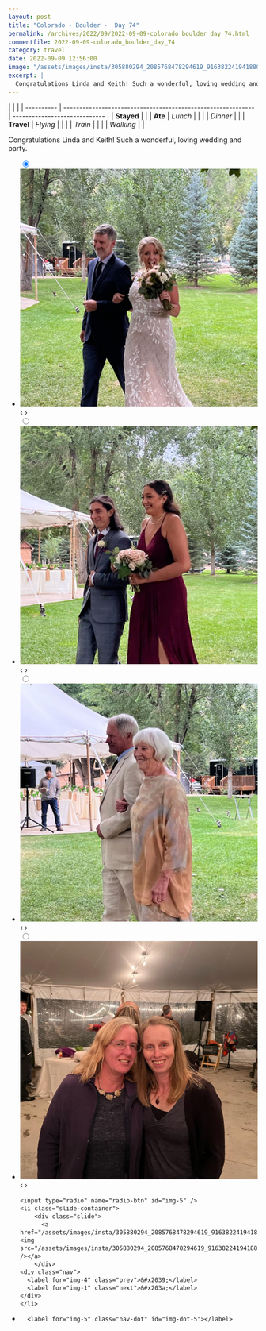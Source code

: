 ```yaml
---
layout: post
title: "Colorado - Boulder -  Day 74"
permalink: /archives/2022/09/2022-09-09-colorado_boulder_day_74.html
commentfile: 2022-09-09-colorado_boulder_day_74
category: travel
date: 2022-09-09 12:56:00
image: "/assets/images/insta/305880294_2085768478294619_9163822419418809140_n_17860752851795580.jpg"
excerpt: |
  Congratulations Linda and Keith! Such a wonderful, loving wedding and party.
---
```


|            |                                                              |
| ---------- | ------------------------------------------------------------ | ----------------------------- |
| **Stayed** |  |
| **Ate**    | _Lunch_                                                      |          |
|            | _Dinner_                                                     |          |
| **Travel** | _Flying_                                                     |          |
|            | _Train_                                                      |          |
|            | _Walking_                                                    |          |


Congratulations Linda and Keith! Such a wonderful, loving wedding and party.


<ul class="slides">
    <input type="radio" name="radio-btn" id="img-1" checked="checked" />
    <li class="slide-container">
        <div class="slide">
          <a href="/assets/images/insta/306014118_3202285616654952_6721106210590319103_n_17945877518240048.jpg"><img src="/assets/images/insta/306014118_3202285616654952_6721106210590319103_n_17945877518240048.jpg" /></a>
        </div>
    <div class="nav">
      <label for="img-5" class="prev">&#x2039;</label>
      <label for="img-2" class="next">&#x203a;</label>
    </div>
    </li>
        <input type="radio" name="radio-btn" id="img-2"  />
    <li class="slide-container">
        <div class="slide">
          <a href="/assets/images/insta/306033430_152693174062910_6124455687304965501_n_17939984249347032.jpg"><img src="/assets/images/insta/306033430_152693174062910_6124455687304965501_n_17939984249347032.jpg" /></a>
        </div>
    <div class="nav">
      <label for="img-1" class="prev">&#x2039;</label>
      <label for="img-3" class="next">&#x203a;</label>
    </div>
    </li>
        <input type="radio" name="radio-btn" id="img-3"  />
    <li class="slide-container">
        <div class="slide">
          <a href="/assets/images/insta/305943674_773297940564054_4757314012848964386_n_17934734948513432.jpg"><img src="/assets/images/insta/305943674_773297940564054_4757314012848964386_n_17934734948513432.jpg" /></a>
        </div>
    <div class="nav">
      <label for="img-2" class="prev">&#x2039;</label>
      <label for="img-4" class="next">&#x203a;</label>
    </div>
    </li>
        <input type="radio" name="radio-btn" id="img-4"  />
    <li class="slide-container">
        <div class="slide">
          <a href="/assets/images/insta/305820260_624585232572321_1386602815509687870_n_18004603588472238.jpg"><img src="/assets/images/insta/305820260_624585232572321_1386602815509687870_n_18004603588472238.jpg" /></a>
        </div>
    <div class="nav">
      <label for="img-3" class="prev">&#x2039;</label>
      <label for="img-5" class="next">&#x203a;</label>
    </div>
    </li>
    
    <input type="radio" name="radio-btn" id="img-5" />
    <li class="slide-container">
        <div class="slide">
          <a href="/assets/images/insta/305880294_2085768478294619_9163822419418809140_n_17860752851795580.jpg"><img src="/assets/images/insta/305880294_2085768478294619_9163822419418809140_n_17860752851795580.jpg" /></a>
        </div>
    <div class="nav">
      <label for="img-4" class="prev">&#x2039;</label>
      <label for="img-1" class="next">&#x203a;</label>
    </div>
    </li>
			
<li class="nav-dots">
      <label for="img-1" class="nav-dot" id="img-dot-1"></label>
      <label for="img-2" class="nav-dot" id="img-dot-2"></label>
      <label for="img-3" class="nav-dot" id="img-dot-3"></label>
      <label for="img-4" class="nav-dot" id="img-dot-4"></label>

      <label for="img-5" class="nav-dot" id="img-dot-5"></label>

</li>
</ul>        
             

		
